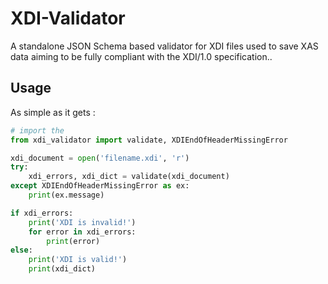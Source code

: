 # XDI-Validator
A standalone JSON Schema based validator for XDI files used to save XAS data aiming to be fully compliant with the XDI/1.0 specification..

## Usage 

As simple as it gets : 

```python
# import the 
from xdi_validator import validate, XDIEndOfHeaderMissingError

xdi_document = open('filename.xdi', 'r')
try:
    xdi_errors, xdi_dict = validate(xdi_document)
except XDIEndOfHeaderMissingError as ex:
    print(ex.message)

if xdi_errors:
    print('XDI is invalid!')
    for error in xdi_errors:
        print(error)
else:
    print('XDI is valid!')
    print(xdi_dict)
    
```